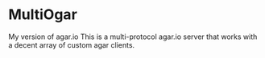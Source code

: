 # MultiOgar
My version of agar.io
This is a multi-protocol agar.io server that works with a decent array of custom agar clients.
